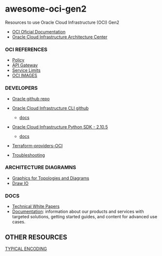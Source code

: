 # awesome-oci-gen2
Resources to use Oracle Cloud Infrastructure (OCI) Gen2

- [OCI Oficial Documentation](https://docs.cloud.oracle.com/en-us/iaas/Content/home.htm)
- [Oracle Cloud Infrastructure Architecture Center](https://www.oracle.com/cloud/architecture-center.html)

### OCI REFERENCES

- [Policy](https://docs.cloud.oracle.com/en-us/iaas/Content/Identity/Reference/policyreference.htm)
- [API Gateway](https://docs.cloud.oracle.com/en-us/iaas/Content/APIGateway/Concepts/apigatewayoverview.htm)
- [Service Limits](https://docs.cloud.oracle.com/en-us/iaas/Content/General/Concepts/servicelimits.htm)
- [OCI IMAGES](https://docs.cloud.oracle.com/en-us/iaas/images/)

### DEVELOPERS

- [Oracle github repo](https://github.com/oracle)

- [Oracle Cloud Infrastructure CLI github](https://github.com/oracle/oci-cli)
    - [docs](https://docs.cloud.oracle.com/en-us/iaas/tools/oci-cli/2.9.3/oci_cli_docs/index.html#)
 
- [Oracle Cloud Infrastructure Python SDK - 2.10.5](https://github.com/oracle/oci-python-sdk)
    - [docs](https://oracle-cloud-infrastructure-python-sdk.readthedocs.io/en/latest/index.html) 
- [Terraform-providers-OCI](https://github.com/terraform-providers/terraform-provider-oci)
- [Troubleshooting](https://github.com/terraform-providers/terraform-provider-oci/wiki/Troubleshooting)
### ARCHITECTURE DIAGRAMNS

- [Graphics for Topologies and Diagrams](https://docs.cloud.oracle.com/en-us/iaas/Content/General/Reference/graphicsfordiagrams.htm)
- [Draw IO](https://www.draw.io/)

### DOCS

- [Technical White Papers](https://docs.cloud.oracle.com/en-us/iaas/Content/General/Reference/aqswhitepapers.htm)
- [Documentation](https://docs.oracle.com/en/): information about our products and services with targeted solutions, getting started guides, and content for advanced use cases. 

## OTHER RESOURCES

[TYPICAL ENCODING](https://docs.microsoft.com/en-us/dotnet/api/system.text.encoding?view=netframework-4.8)
